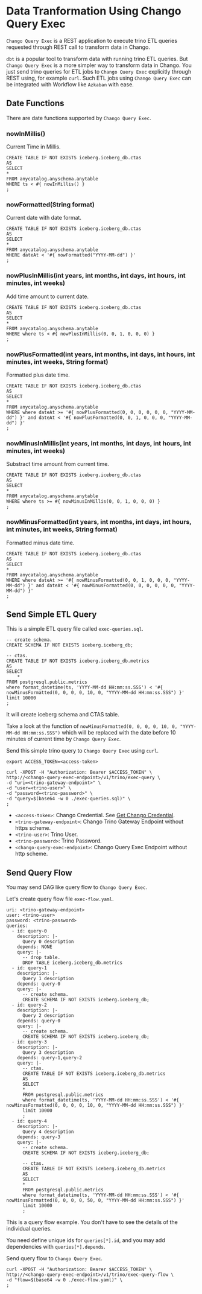 # Data Tranformation Using Chango Query Exec

`Chango Query Exec` is a REST application to execute trino ETL queries requested through REST call to transform 
data in Chango. 

`dbt` is a popular tool to transform data with running trino ETL queries. But `Chango Query Exec` is a more simpler way 
to transform data in Chango. You just send trino queries for ETL jobs to `Chango Query Exec` explicitly through REST using, for example `curl`.
Such ETL jobs using `Chango Query Exec` can be integrated with Workflow like `Azkaban` with ease.



## Date Functions 

There are date functions supported by `Chango Query Exec`.


### nowInMillis()
Current Time in Millis.

```agsl
CREATE TABLE IF NOT EXISTS iceberg.iceberg_db.ctas
AS
SELECT
*
FROM anycatalog.anyschema.anytable
WHERE ts < #{ nowInMillis() }
;
```

### nowFormatted(String format)
Current date with date format.

```agsl
CREATE TABLE IF NOT EXISTS iceberg.iceberg_db.ctas
AS
SELECT
*
FROM anycatalog.anyschema.anytable
WHERE dateAt < '#{ nowFormatted("YYYY-MM-dd") }'
;
```


### nowPlusInMillis(int years, int months, int days, int hours, int minutes, int weeks)
Add time amount to current date.


```agsl
CREATE TABLE IF NOT EXISTS iceberg.iceberg_db.ctas
AS
SELECT
*
FROM anycatalog.anyschema.anytable
WHERE where ts < #{ nowPlusInMillis(0, 0, 1, 0, 0, 0) }
;
```


### nowPlusFormatted(int years, int months, int days, int hours, int minutes, int weeks, String format)

Formatted plus date time.

```agsl
CREATE TABLE IF NOT EXISTS iceberg.iceberg_db.ctas
AS
SELECT
*
FROM anycatalog.anyschema.anytable
WHERE where dateAt >= '#{ nowPlusFormatted(0, 0, 0, 0, 0, 0, "YYYY-MM-dd") }' and dateAt < '#{ nowPlusFormatted(0, 0, 1, 0, 0, 0, "YYYY-MM-dd") }'
;
```

### nowMinusInMillis(int years, int months, int days, int hours, int minutes, int weeks)


Substract time amount from current time.

```agsl
CREATE TABLE IF NOT EXISTS iceberg.iceberg_db.ctas
AS
SELECT
*
FROM anycatalog.anyschema.anytable
WHERE where ts >= #{ nowMinusInMillis(0, 0, 1, 0, 0, 0) }
;
```


### nowMinusFormatted(int years, int months, int days, int hours, int minutes, int weeks, String format)

Formatted minus date time.

```agsl
CREATE TABLE IF NOT EXISTS iceberg.iceberg_db.ctas
AS
SELECT
*
FROM anycatalog.anyschema.anytable
WHERE where dateAt >= '#{ nowMinusFormatted(0, 0, 1, 0, 0, 0, "YYYY-MM-dd") }' and dateAt < '#{ nowMinusFormatted(0, 0, 0, 0, 0, 0, "YYYY-MM-dd") }'
;
```

## Send Simple ETL Query

This is a simple ETL query file called `exec-queries.sql`.

```agsl
-- create schema.
CREATE SCHEMA IF NOT EXISTS iceberg.iceberg_db;

-- ctas.
CREATE TABLE IF NOT EXISTS iceberg.iceberg_db.metrics
AS
SELECT
    *
FROM postgresql.public.metrics 
where format_datetime(ts, 'YYYY-MM-dd HH:mm:ss.SSS') < '#{ nowMinusFormatted(0, 0, 0, 0, 10, 0, "YYYY-MM-dd HH:mm:ss.SSS") }'
limit 10000
;
```

It will create iceberg schema and CTAS table. 

Take a look at the function of `nowMinusFormatted(0, 0, 0, 0, 10, 0, "YYYY-MM-dd HH:mm:ss.SSS")` 
which will be replaced with the date before 10 minutes of current time by `Chango Query Exec`.


Send this simple trino query to `Chango Query Exec` using `curl`.

```agsl
export ACCESS_TOKEN=<access-token>

curl -XPOST -H "Authorization: Bearer $ACCESS_TOKEN" \
http://<chango-query-exec-endpoint>/v1/trino/exec-query \
-d "uri=<trino-gateway-endpoint>" \
-d "user=<trino-user>" \
-d "password=<trino-password>" \
-d "query=$(base64 -w 0 ./exec-queries.sql)" \
;
```

- `<access-token>`: Chango Credential. See <a href="../../user-guide/cred">Get Chango Credential</a>.
- `<trino-gateway-endpoint>`: Chango Trino Gateway Endpoint without https scheme.
- `<trino-user>`: Trino User.
- `<trino-password>`: Trino Password.
- `<chango-query-exec-endpoint>`: Chango Query Exec Endpoint without http scheme.


## Send Query Flow

You may send DAG like query flow to `Chango Query Exec`.

Let's create query flow file `exec-flow.yaml`.

```agsl
uri: <trino-gateway-endpoint>
user: <trino-user>
password: <trino-password>
queries:
  - id: query-0
    description: |-
      Query 0 description
    depends: NONE
    query: |-
      -- drop table.
      DROP TABLE iceberg.iceberg_db.metrics
  - id: query-1
    description: |-
      Query 1 description
    depends: query-0
    query: |-
      -- create schema.
      CREATE SCHEMA IF NOT EXISTS iceberg.iceberg_db;
  - id: query-2
    description: |-
      Query 2 description
    depends: query-0
    query: |-
      -- create schema.
      CREATE SCHEMA IF NOT EXISTS iceberg.iceberg_db;
  - id: query-3
    description: |-
      Query 3 description
    depends: query-1,query-2
    query: |-
      -- ctas.
      CREATE TABLE IF NOT EXISTS iceberg.iceberg_db.metrics
      AS
      SELECT
      *
      FROM postgresql.public.metrics
      where format_datetime(ts, 'YYYY-MM-dd HH:mm:ss.SSS') < '#{ nowMinusFormatted(0, 0, 0, 0, 10, 0, "YYYY-MM-dd HH:mm:ss.SSS") }'
      limit 10000
      ;
  - id: query-4
    description: |-
      Query 4 description
    depends: query-3
    query: |-
      -- create schema.
      CREATE SCHEMA IF NOT EXISTS iceberg.iceberg_db;

      -- ctas.
      CREATE TABLE IF NOT EXISTS iceberg.iceberg_db.metrics
      AS
      SELECT
      *
      FROM postgresql.public.metrics
      where format_datetime(ts, 'YYYY-MM-dd HH:mm:ss.SSS') < '#{ nowMinusFormatted(0, 0, 0, 0, 50, 0, "YYYY-MM-dd HH:mm:ss.SSS") }'
      limit 10000
      ;
```

This is a query flow example. You don't have to see the details of the individual queries.

You need define unique ids for `queries[*].id`, and you may add dependencies with `queries[*].depends`. 


Send query flow to `Chango Query Exec`.

```agsl
curl -XPOST -H "Authorization: Bearer $ACCESS_TOKEN" \
http://<chango-query-exec-endpoint>/v1/trino/exec-query-flow \
-d "flow=$(base64 -w 0 ./exec-flow.yaml)" \
;
```




